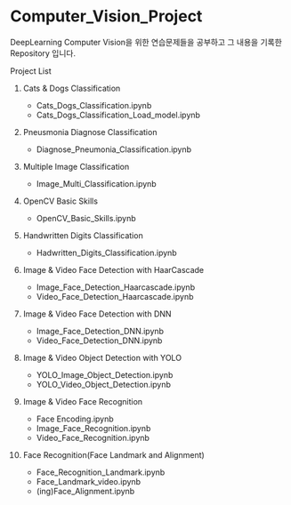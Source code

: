 # Computer_Vision_Project

DeepLearning Computer Vision을 위한 연습문제들을 공부하고 그 내용을 기록한 Repository 입니다.

Project List
  1. Cats & Dogs Classification
      * Cats_Dogs_Classification.ipynb
      * Cats_Dogs_Classification_Load_model.ipynb

  2. Pneusmonia Diagnose Classification
      * Diagnose_Pneumonia_Classification.ipynb

  3. Multiple Image Classification
      * Image_Multi_Classification.ipynb

  4. OpenCV Basic Skills
      * OpenCV_Basic_Skills.ipynb

  5. Handwritten Digits Classification
      * Hadwritten_Digits_Classification.ipynb

  6. Image & Video Face Detection with HaarCascade
      * Image_Face_Detection_Haarcascade.ipynb
      * Video_Face_Detection_Haarcascade.ipynb

  7. Image & Video Face Detection with DNN
      * Image_Face_Detection_DNN.ipynb
      * Video_Face_Detection_DNN.ipynb

  8. Image & Video Object Detection with YOLO
      * YOLO_Image_Object_Detection.ipynb
      * YOLO_Video_Object_Detection.ipynb

  9. Image & Video Face Recognition
      * Face Encoding.ipynb
      * Image_Face_Recognition.ipynb
      * Video_Face_Recognition.ipynb 

  10. Face Recognition(Face Landmark and Alignment)
      * Face_Recognition_Landmark.ipynb
      * Face_Landmark_video.ipynb
      * (ing)Face_Alignment.ipynb